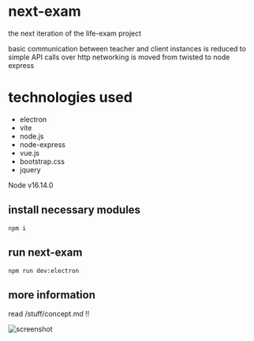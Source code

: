 # next-exam

the next iteration of the life-exam project

basic communication between teacher and client instances is reduced to simple API calls over http
networking is moved from twisted to node express

# technologies used
* electron
* vite
* node.js
* node-express
* vue.js
* bootstrap.css
* jquery


Node v16.14.0

## install necessary modules 

```npm i```

## run next-exam 

```npm run dev:electron```


## more information

read /stuff/concept.md !!






![screenshot](/stuff/screenshot.jpg)




